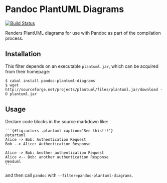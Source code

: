 
Pandoc PlantUML Diagrams
========================

[![Build Status](https://travis-ci.org/thriqon/pandoc-plantuml-diagrams.svg?branch=master)](https://travis-ci.org/thriqon/pandoc-plantuml-diagrams)

Renders PlantUML diagrams for use with Pandoc as part
of the compilation process.

Installation
------------

This filter depends on an executable `plantuml.jar`, which can be acquired from
their homepage:

    $ cabal install pandoc-plantuml-diagrams
    $ wget http://sourceforge.net/projects/plantuml/files/plantuml.jar/download -O plantuml.jar

Usage
-----

Declare code blocks in the source markdown like:

    ```{#fig:actors .plantuml caption="See this!!!"}
    @startuml
    Alice -> Bob: Authentication Request
    Bob --> Alice: Authentication Response

    Alice -> Bob: Another authentication Request
    Alice <-- Bob: another authentication Response
    @enduml
    ```

and then call `pandoc` with `--filter=pandoc-plantuml-diagrams`.


